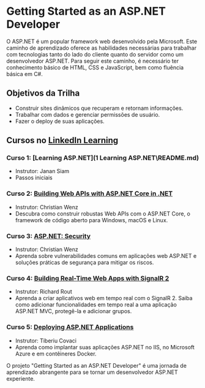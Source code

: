 # Getting Started as an ASP.NET Developer

O ASP.NET é um popular framework web desenvolvido pela Microsoft. Este caminho de aprendizado oferece as habilidades necessárias para trabalhar com tecnologias tanto do lado do cliente quanto do servidor como um desenvolvedor ASP.NET. Para seguir este caminho, é necessário ter conhecimento básico de HTML, CSS e JavaScript, bem como fluência básica em C#.

## Objetivos da Trilha

- Construir sites dinâmicos que recuperam e retornam informações.
- Trabalhar com dados e gerenciar permissões de usuário.
- Fazer o deploy de suas aplicações.

## Cursos no [LinkedIn Learning](https://www.linkedin.com/learning/paths/getting-started-as-an-asp-dot-net-developer)

### Curso 1: [Learning ASP.NET](1 Learning ASP.NET\README.md)
- Instrutor: Janan Siam
- Passos iniciais

### Curso 2: [Building Web APIs with ASP.NET Core in .NET](link-do-curso)
- Instrutor: Christian Wenz
- Descubra como construir robustas Web APIs com o ASP.NET Core, o framework de código aberto para Windows, macOS e Linux.

### Curso 3: [ASP.NET: Security](link-do-curso)
- Instrutor: Christian Wenz
- Aprenda sobre vulnerabilidades comuns em aplicações web ASP.NET e soluções práticas de segurança para mitigar os riscos.

### Curso 4: [Building Real-Time Web Apps with SignalR 2](link-do-curso)
- Instrutor: Richard Rout
- Aprenda a criar aplicativos web em tempo real com o SignalR 2. Saiba como adicionar funcionalidades em tempo real a uma aplicação ASP.NET MVC, protegê-la e adicionar grupos.

### Curso 5: [Deploying ASP.NET Applications](link-do-curso)
- Instrutor: Tiberiu Covaci
- Aprenda como implantar suas aplicações ASP.NET no IIS, no Microsoft Azure e em contêineres Docker.


O projeto "Getting Started as an ASP.NET Developer" é uma jornada de aprendizado abrangente para se tornar um desenvolvedor ASP.NET experiente.

